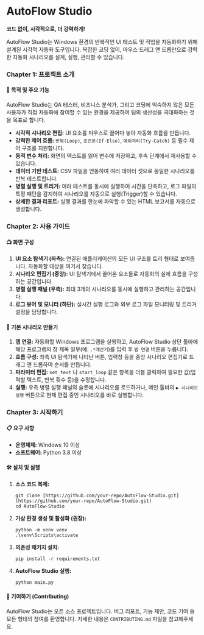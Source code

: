 # AutoFlow Studio

**코드 없이, 시각적으로, 더 강력하게!**

AutoFlow Studio는 Windows 환경의 반복적인 UI 테스트 및 작업을 자동화하기 위해 설계된 시각적 자동화 도구입니다. 복잡한 코딩 없이, 마우스 드래그 앤 드롭만으로 강력한 자동화 시나리오를 설계, 실행, 관리할 수 있습니다.

### **Chapter 1: 프로젝트 소개**

#### **🎯 목적 및 주요 기능**

AutoFlow Studio는 QA 테스터, 비즈니스 분석가, 그리고 코딩에 익숙하지 않은 모든 사용자가 직접 자동화에 참여할 수 있는 환경을 제공하여 팀의 생산성을 극대화하는 것을 목표로 합니다.

- **시각적 시나리오 편집:** UI 요소를 마우스로 끌어다 놓아 자동화 흐름을 만듭니다.
- **강력한 제어 흐름:** `반복(Loop)`, `조건문(If-Else)`, `예외처리(Try-Catch)` 등 필수 제어 구조를 지원합니다.
- **동적 변수 처리:** 화면의 텍스트를 읽어 변수에 저장하고, 후속 단계에서 재사용할 수 있습니다.
- **데이터 기반 테스트:** CSV 파일을 연동하여 여러 데이터 셋으로 동일한 시나리오를 반복 테스트합니다.
- **병렬 실행 및 트리거:** 여러 테스트를 동시에 실행하여 시간을 단축하고, 로그 파일의 특정 패턴을 감지하여 시나리오를 자동으로 실행(Trigger)할 수 있습니다.
- **상세한 결과 리포트:** 실행 결과를 한눈에 파악할 수 있는 HTML 보고서를 자동으로 생성합니다.

### **Chapter 2: 사용 가이드**

#### **📺 화면 구성**

1. **UI 요소 탐색기 (좌측):** 연결된 애플리케이션의 모든 UI 구조를 트리 형태로 보여줍니다. 자동화할 대상을 여기서 찾습니다.
2. **시나리오 편집기 (중앙):** UI 탐색기에서 끌어온 요소들로 자동화의 실제 흐름을 구성하는 공간입니다.
3. **병렬 실행 패널 (우측):** 최대 3개의 시나리오를 동시에 실행하고 관리하는 공간입니다.
4. **로그 뷰어 및 모니터 (하단):** 실시간 실행 로그와 외부 로그 파일 모니터링 및 트리거 설정을 담당합니다.

#### **🚀 기본 시나리오 만들기**

1. **앱 연결:** 자동화할 Windows 프로그램을 실행하고, AutoFlow Studio 상단 툴바에 해당 프로그램의 창 제목 일부(예: `.*계산기`)를 입력 후 `앱 연결` 버튼을 누릅니다.
2. **흐름 구성:** 좌측 UI 탐색기에 나타난 버튼, 입력창 등을 중앙 시나리오 편집기로 드래그 앤 드롭하여 순서를 만듭니다.
3. **파라미터 편집:** `set_text` 나 `start_loop` 같은 항목을 더블 클릭하여 필요한 값(입력할 텍스트, 반복 횟수 등)을 수정합니다.
4. **실행:** 우측 병렬 실행 패널의 슬롯에 시나리오를 로드하거나, 메인 툴바의 `▶️ 시나리오 실행` 버튼으로 현재 편집 중인 시나리오를 바로 실행합니다.

### **Chapter 3: 시작하기**

#### **📋 요구 사항**

- **운영체제:** Windows 10 이상
- **소프트웨어:** Python 3.8 이상

#### **🛠️ 설치 및 실행**

1. **소스 코드 복제:**

   ```
   git clone [https://github.com/your-repo/AutoFlow-Studio.git](https://github.com/your-repo/AutoFlow-Studio.git)
   cd AutoFlow-Studio
   ```

2. **가상 환경 생성 및 활성화 (권장):**

   ```
   python -m venv venv
   .\venv\Scripts\activate
   ```

3. **의존성 패키지 설치:**

   ```
   pip install -r requirements.txt
   ```

4. **AutoFlow Studio 실행:**

   ```
   python main.py
   ```

#### **🤝 기여하기 (Contributing)**

AutoFlow Studio는 오픈 소스 프로젝트입니다. 버그 리포트, 기능 제안, 코드 기여 등 모든 형태의 참여를 환영합니다. 자세한 내용은 `CONTRIBUTING.md` 파일을 참고해주세요.
